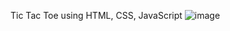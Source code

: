 Tic Tac Toe using HTML, CSS, JavaScript
![image](https://github.com/minalvaghela/Tic-Tac-Toe/assets/109900024/011da562-6b60-42be-bffd-6aeef9f542c5)
